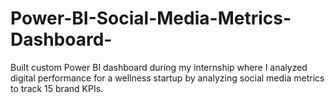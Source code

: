 # Power-BI-Social-Media-Metrics-Dashboard-
 Built custom Power BI dashboard during my internship where I analyzed digital performance for a wellness startup by analyzing social media metrics to track 15 brand KPIs.
